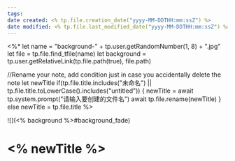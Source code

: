 ```yaml
---
tags:
date created: <% tp.file.creation_date("yyyy-MM-DDTHH:mm:ssZ") %>
date modified: <% tp.file.last_modified_date("yyyy-MM-DDTHH:mm:ssZ") %>
---
```

<%*
let name = "background-" + tp.user.getRandomNumber(1, 8) + ".jpg" 
let file = tp.file.find_tfile(name)
let background = tp.user.getRelativeLink(tp.file.path(true), file.path)

//Rename your note, add condition just in case you accidentally delete the note
let newTitle
if(tp.file.title.includes("未命名") || tp.file.title.toLowerCase().includes("untitled")) {
    newTitle = await tp.system.prompt("请输入要创建的文件名")
    await tp.file.rename(newTitle)
}
else newTitle = tp.file.title
%>

![](<% background %>#background_fade)

# <% newTitle %>
